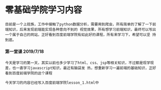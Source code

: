 # 零基础学院学习内容
	目前是一个上班族，工作中接触了python数据分析，需要用到爬虫，所有简单的了解了一下前端知识，后来发现前端能实现各种意向不到的 视觉效果，所有想学习前端知识，最终可以写出一个属于自己的网站，正好看到百度前端学院有如此好的课程，所有来学习下，希望可以坚 持到底。

#### 第一堂课 2019/7/18

	今天是学习的第一天，其实以前也多少学习了html、css、jsp等相关知识，不过都是现学现差，也一直学习javascript知识，最近有脑袋发 热，想重新学习一遍前端的基础知识，正好看到百度前端学院的这个课程

	今天学习的内容已经写入百度前端学院lesson_1.html中
    


